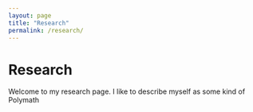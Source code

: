 ```yaml
---
layout: page
title: "Research"
permalink: /research/
---
```

# Research
Welcome to my research page. I like to describe myself as some kind of Polymath